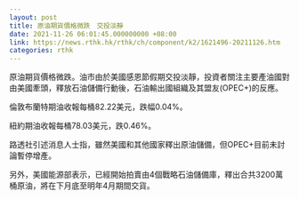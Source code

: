 ```yaml
---
layout: post
title: 原油期貨價格微跌　交投淡靜
date: 2021-11-26 06:01:45.000000000 +08:00
link: https://news.rthk.hk/rthk/ch/component/k2/1621496-20211126.htm
categories: rthk
---
```


原油期貨價格微跌。油市由於美國感恩節假期交投淡靜，投資者關注主要產油國對由美國牽頭，釋放石油儲備行動後，石油輸出國組織及其盟友(OPEC+)的反應。

倫敦布蘭特期油收報每桶82.22美元，跌幅0.04%。

紐約期油收報每桶78.03美元，跌0.46%。

路透社引述消息人士指，雖然美國和其他國家釋出原油儲備，但OPEC+目前未討論暫停增產。

另外，美國能源部表示，已經開始拍賣由4個戰略石油儲備庫，釋出合共3200萬桶原油，將在下月底至明年4月期間交貨。
